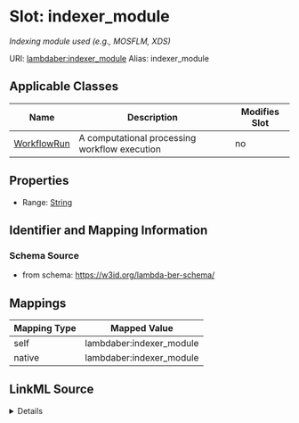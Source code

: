 

# Slot: indexer_module 


_Indexing module used (e.g., MOSFLM, XDS)_





URI: [lambdaber:indexer_module](https://w3id.org/lambda-ber-schema/indexer_module)
Alias: indexer_module

<!-- no inheritance hierarchy -->





## Applicable Classes

| Name | Description | Modifies Slot |
| --- | --- | --- |
| [WorkflowRun](WorkflowRun.md) | A computational processing workflow execution |  no  |






## Properties

* Range: [String](String.md)




## Identifier and Mapping Information






### Schema Source


* from schema: https://w3id.org/lambda-ber-schema/




## Mappings

| Mapping Type | Mapped Value |
| ---  | ---  |
| self | lambdaber:indexer_module |
| native | lambdaber:indexer_module |




## LinkML Source

<details>
```yaml
name: indexer_module
description: Indexing module used (e.g., MOSFLM, XDS)
from_schema: https://w3id.org/lambda-ber-schema/
rank: 1000
alias: indexer_module
owner: WorkflowRun
domain_of:
- WorkflowRun
range: string

```
</details>